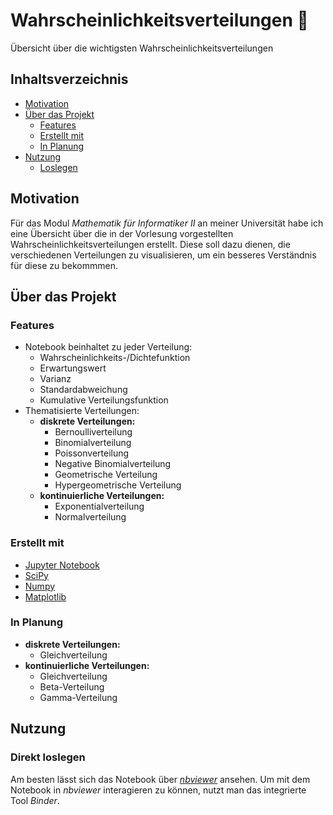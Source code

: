 # Wahrscheinlichkeitsverteilungen :game_die:

Übersicht über die wichtigsten Wahrscheinlichkeitsverteilungen

## Inhaltsverzeichnis

  - [Motivation](#motivation)
  - [Über das Projekt](#über-das-projekt)
    - [Features](#features)
    - [Erstellt mit](#erstellt-mit)
    - [In Planung](#in-plannung)
  - [Nutzung](#nutzung)
    - [Loslegen](#loslegen)

## Motivation

Für das Modul *Mathematik für Informatiker II* an meiner Universität
habe ich eine Übersicht über die in der Vorlesung vorgestellten Wahrscheinlichkeitsverteilungen erstellt. Diese soll dazu dienen, die verschiedenen Verteilungen zu visualisieren, um ein besseres Verständnis für diese zu bekommmen.

## Über das Projekt

### Features

* Notebook beinhaltet zu jeder Verteilung:
  * Wahrscheinlichkeits-/Dichtefunktion
  * Erwartungswert
  * Varianz
  * Standardabweichung
  * Kumulative Verteilungsfunktion
* Thematisierte Verteilungen:
  * **diskrete Verteilungen:**
    * Bernoulliverteilung
    * Binomialverteilung
    * Poissonverteilung
    * Negative Binomialverteilung
    * Geometrische Verteilung
    * Hypergeometrische Verteilung
  * **kontinuierliche Verteilungen:**
    * Exponentialverteilung
    * Normalverteilung

### Erstellt mit
* [Jupyter Notebook](https://jupyter.org/)
* [SciPy](https://www.scipy.org/)
* [Numpy](https://numpy.org/)
* [Matplotlib](https://matplotlib.org/)

### In Planung

* **diskrete Verteilungen:**
  * Gleichverteilung
* **kontinuierliche Verteilungen:**
  * Gleichverteilung
  * Beta-Verteilung
  * Gamma-Verteilung

## Nutzung

### Direkt loslegen

Am besten lässt sich das Notebook über [*nbviewer*](https://nbviewer.jupyter.org/github/nicokossmann/Wahrscheinlichkeitsverteilungen/blob/main/statistik.ipynb) ansehen.
Um mit dem Notebook in *nbviewer* interagieren zu können, nutzt man das integrierte Tool *Binder*. 